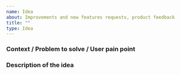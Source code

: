 ```yaml
---
name: Idea
about: Improvements and new features requests, product feedback
title: ""
type: Idea
---
```


### Context / Problem to solve / User pain point

### Description of the idea
